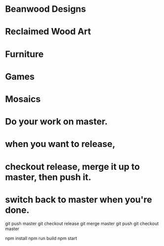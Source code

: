 # Beanwood Designs
# Reclaimed Wood Art
# Furniture
# Games
# Mosaics

# Do your work on master.
# when you want to release,
# checkout release, merge it up to master, then push it.
# switch back to master when you're done.
git push master
git checkout release
git merge master
git push
git checkout master

npm install
npm run build
npm start

